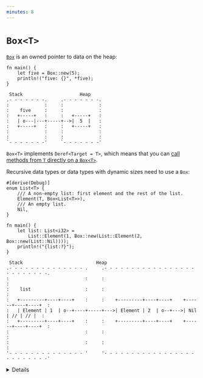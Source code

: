 ```yaml
---
minutes: 8
---
```


# `Box<T>`

[`Box`](https://doc.rust-lang.org/std/boxed/struct.Box.html) is an owned pointer
to data on the heap:

```rust,editable
fn main() {
    let five = Box::new(5);
    println!("five: {}", *five);
}
```

```bob
 Stack                     Heap
.- - - - - - -.     .- - - - - - -.
:             :     :             :
:    five     :     :             :
:   +-----+   :     :   +-----+   :
:   | o---|---+-----+-->|  5  |   :
:   +-----+   :     :   +-----+   :
:             :     :             :
:             :     :             :
`- - - - - - -'     `- - - - - - -'
```

`Box<T>` implements `Deref<Target = T>`, which means that you can
[call methods
from `T` directly on a `Box<T>`](https://doc.rust-lang.org/std/ops/trait.Deref.html#more-on-deref-coercion).

Recursive data types or data types with dynamic sizes need to use a `Box`:

```rust,editable
#[derive(Debug)]
enum List<T> {
    /// A non-empty list: first element and the rest of the list.
    Element(T, Box<List<T>>),
    /// An empty list.
    Nil,
}

fn main() {
    let list: List<i32> =
        List::Element(1, Box::new(List::Element(2, Box::new(List::Nil))));
    println!("{list:?}");
}
```

```bob
 Stack                           Heap
.- - - - - - - - - - - - - - .     .- - - - - - - - - - - - - - - - - - - - - - - - -.
:                            :     :                                                 :
:    list                    :     :                                                 :
:   +---------+----+----+    :     :    +---------+----+----+    +------+----+----+  :
:   | Element | 1  | o--+----+-----+--->| Element | 2  | o--+--->| Nil  | // | // |  :
:   +---------+----+----+    :     :    +---------+----+----+    +------+----+----+  :
:                            :     :                                                 :
:                            :     :                                                 :
'- - - - - - - - - - - - - - '     '- - - - - - - - - - - - - - - - - - - - - - - - -'
```

<details>

- `Box` is like `std::unique_ptr` in C++, except that it's guaranteed to be not
  null.
- A `Box` can be useful when you:
  - have a type whose size that can't be known at compile time, but the Rust
    compiler wants to know an exact size.
  - want to transfer ownership of a large amount of data. To avoid copying large
    amounts of data on the stack, instead store the data on the heap in a `Box`
    so only the pointer is moved.

- If `Box` was not used and we attempted to embed a `List` directly into the
  `List`, the compiler would not be able to compute a fixed size for the struct
  in memory (the `List` would be of infinite size).

- `Box` solves this problem as it has the same size as a regular pointer and
  just points at the next element of the `List` in the heap.

- Remove the `Box` in the List definition and show the compiler error. We get
  the message "recursive without indirection", because for data recursion, we
  have to use indirection, a `Box` or reference of some kind, instead of storing
  the value directly.

# More to Explore

## Niche Optimization

Though `Box` looks like `std::unique_ptr` in C++, it cannot be empty/null. This
makes `Box` one of the types that allow the compiler to optimize storage of some
enums.

For example, `Option<Box<T>>` has the same size, as just `Box<T>`, because
compiler uses NULL-value to discriminate variants instead of using explicit tag
(["Null Pointer Optimization"](https://doc.rust-lang.org/std/option/#representation)):

```rust,editable
use std::mem::size_of_val;

struct Item(String);

fn main() {
    let just_box: Box<Item> = Box::new(Item("Just box".into()));
    let optional_box: Option<Box<Item>> =
        Some(Box::new(Item("Optional box".into())));
    let none: Option<Box<Item>> = None;

    assert_eq!(size_of_val(&just_box), size_of_val(&optional_box));
    assert_eq!(size_of_val(&just_box), size_of_val(&none));

    println!("Size of just_box: {}", size_of_val(&just_box));
    println!("Size of optional_box: {}", size_of_val(&optional_box));
    println!("Size of none: {}", size_of_val(&none));
}
```

</details>
